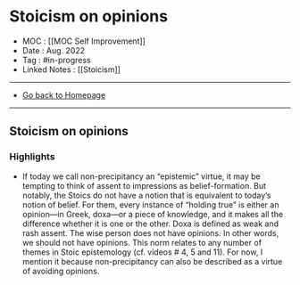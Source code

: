 # Stoicism on opinions
- MOC : [[MOC Self Improvement]]
- Date : Aug. 2022
- Tag : #in-progress
- Linked Notes : [[Stoicism]]
-------------------
- [Go back to Homepage](https://misudashi.ga/)
-----

## Stoicism on opinions
### Highlights
- If today we call non-precipitancy an “epistemic” virtue, it may be tempting to think of assent to impressions as belief-formation. But notably, the Stoics do not have a notion that is equivalent to today’s notion of belief. For them, every instance of “holding true” is either an opinion—in Greek, doxa—or a piece of knowledge, and it makes all the difference whether it is one or the other. Doxa is defined as weak and rash assent. The wise person does not have opinions. In other words, we should not have opinions. This norm relates to any number of themes in Stoic epistemology (cf. videos # 4, 5 and 11). For now, I mention it because non-precipitancy can also be described as a virtue of avoiding opinions.